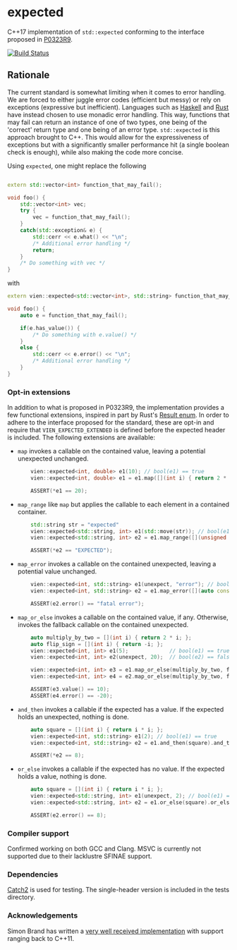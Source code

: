 # expected

C++17 implementation of `std::expected` conforming to the interface proposed in [P0323R9](http://www.open-std.org/jtc1/sc22/wg21/docs/papers/2019/p0323r9.html). 

[![Build Status](https://gitlab.com/vilhelmengstrom/expected/badges/master/build.svg)](https://gitlab.com/vilhelmengstrom/expected/commits/master)

## Rationale

The current standard is somewhat limiting when it comes to error handling. We are forced to either juggle error codes (efficient but messy) or rely on exceptions (expressive but inefficient). Languages such as [Haskell](https://www.haskell.org) and [Rust](https://www.rust-lang.org) have instead chosen to use monadic error handling. This way, functions that may fail can return an instance of one of two types, one being of the 'correct' return type and one being of an error type. `std::expected` is this approach brought to C++. This would allow for the expressiveness of exceptions but with a significantly smaller performance hit (a single boolean check is enough), while also making the code more concise.

Using `expected`, one might replace the following
```cpp

extern std::vector<int> function_that_may_fail();

void foo() {
    std::vector<int> vec;
    try {
        vec = function_that_may_fail();
    }
    catch(std::exception& e) {
        std::cerr << e.what() << "\n";
        /* Additional error handling */
        return;
    }
    /* Do something with vec */
}

```
with
```cpp
extern vien::expected<std::vector<int>, std::string> function_that_may_fail();

void foo() {
    auto e = function_that_may_fail();

    if(e.has_value()) {
        /* Do something with e.value() */
    }
    else {
        std::cerr << e.error() << "\n";
        /* Additional error handling */
    }
}
```

### Opt-in extensions
In addition to what is proposed in P0323R9, the implementation provides a few functional extensions, inspired in part by Rust's [Result enum](https://doc.rust-lang.org/std/result/enum.Result.html). In order to adhere to the interface proposed for the standard, these are opt-in and require that `VIEN_EXPECTED_EXTENDED` is defined before the expected header is included. The following extensions are available:

- `map` invokes a callable on the contained value, leaving a potential unexpected unchanged.
    ```cpp
        vien::expected<int, double> e1(10); // bool(e1) == true
        vien::expected<int, double> e1 = e1.map([](int i) { return 2 * i; });

        ASSERT(*e1 == 20);
    ```
- `map_range` like `map` but applies the callable to each element in a contained container.
    ```cpp
        std::string str = "expected"
        vien::expected<std::string, int> e1(std::move(str)); // bool(e1) == true
        vien::expected<std::string, int> e2 = e1.map_range([](unsigned char c) { return std::toupper(c); });

        ASSERT(*e2 == "EXPECTED");
    ```
- `map_error` invokes a callable on the contained unexpected, leaving a potential value unchanged.
    ```cpp
        vien::expected<int, std::string> e1(unexpect, "error"); // bool(e1) == false
        vien::expected<int, std::string> e2 = e1.map_error([](auto const& str) { return "fatal " + str; });

        ASSERT(e2.error() == "fatal error");
    ```
- `map_or_else` invokes a callable on the contained value, if any. Otherwise, invokes the fallback callable on the contained unexpected.
    ```cpp
        auto multiply_by_two = [](int i) { return 2 * i; };
        auto flip_sign = [](int i) { return -i; };
        vien::expected<int, int> e1(5);             // bool(e1) == true
        vien::expected<int, int> e2(unexpect, 20);  // bool(e2) == false

        vien::expected<int, int> e3 = e1.map_or_else(multiply_by_two, flip_sign);
        vien::expected<int, int> e4 = e2.map_or_else(multiply_by_two, flip_sign);

        ASSERT(e3.value() == 10);
        ASSERT(e4.error() == -20);
    ```

- `and_then` invokes a callable if the expected has a value. If the expected holds an unexpected, nothing is done.
    ```cpp
        auto square = [](int i) { return i * i; };
        vien::expected<int, std::string> e1(2); // bool(e1) == true
        vien::expected<int, std::string> e2 = e1.and_then(square).and_then(square);

        ASSERT(*e2 == 8);
    ```
- `or_else` invokes a callable if the expected has no value. If the expected holds a value, nothing is done.
    ```cpp
        auto square = [](int i) { return i * i; };
        vien::expected<std::string, int> e1(unexpect, 2); // bool(e1) == false
        vien::expected<std::string, int> e2 = e1.or_else(square).or_else(square);

        ASSERT(e2.error() == 8);
    ```

### Compiler support

Confirmed working on both GCC and Clang. MSVC is currently not supported due to their lacklustre SFINAE support.

### Dependencies
[Catch2](https://github.com/catchorg/Catch2) is used for testing. The single-header version is included in the tests directory.

### Acknowledgements
Simon Brand has written a [very well received implementation](https://github.com/TartanLlama/expected) with support ranging back to C++11.
